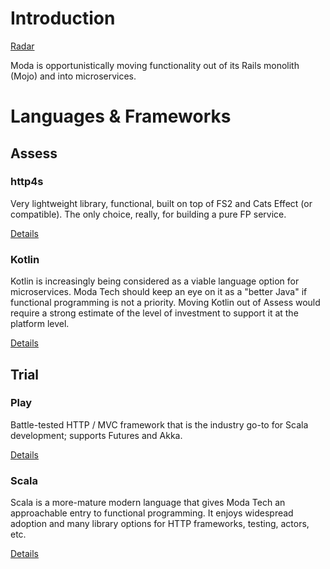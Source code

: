 # Introduction
[Radar](https://radar.thoughtworks.com/?sheetId=https%3A%2F%2Fraw.githubusercontent.com%2FModaOperandi%2Fagora%2Fmaster%2Fcsv%2Fmicroservices.csv)

Moda is opportunistically moving functionality out of its Rails monolith (Mojo) and into microservices.

# Languages & Frameworks

## Assess

### http4s

Very lightweight library, functional, built on top of FS2 and Cats Effect (or compatible). The only choice, really, for building a pure FP service.

[Details](https://github.com/ModaOperandi/agora/blob/master/recommendations/details/play.md)


### Kotlin

Kotlin is increasingly being considered as a viable language option for microservices. Moda Tech should keep an eye on it as a "better Java" if functional programming is not a priority. Moving Kotlin out of Assess would require a strong estimate of the level of investment to support it at the platform level.

[Details](https://github.com/ModaOperandi/agora/blob/master/recommendations/details/kotlin.md)


## Trial

### Play

Battle-tested HTTP / MVC framework that is the industry go-to for Scala development; supports Futures and Akka.

[Details](https://github.com/ModaOperandi/agora/blob/master/recommendations/details/play.md)


### Scala

Scala is a more-mature modern language that gives Moda Tech an approachable entry to functional programming. It enjoys widespread adoption and many library options for HTTP frameworks, testing, actors, etc.

[Details](https://github.com/ModaOperandi/agora/blob/master/recommendations/details/scala.md)
